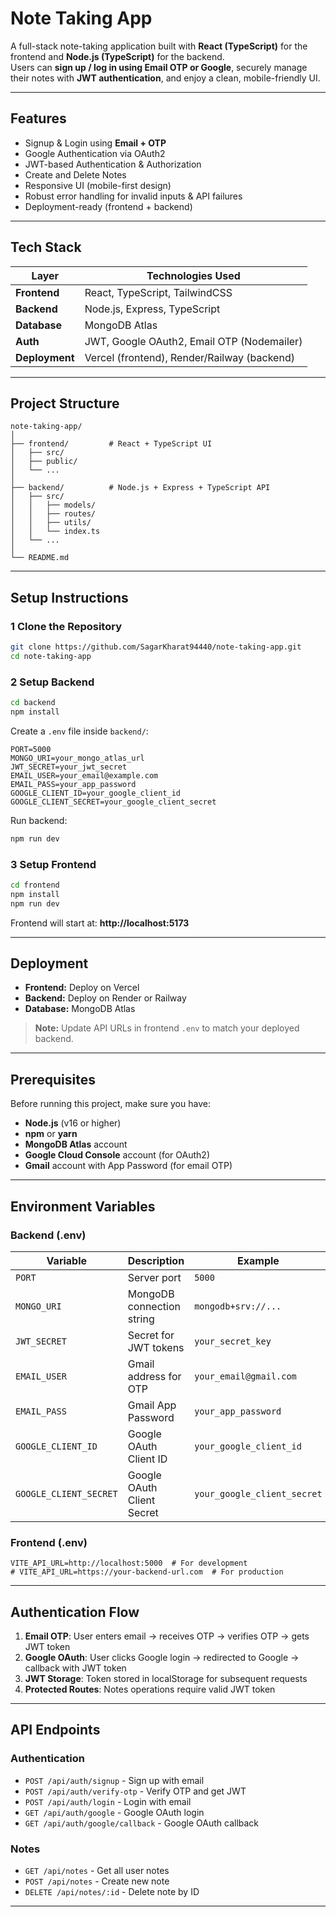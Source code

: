 #  Note Taking App

A full-stack note-taking application built with **React (TypeScript)** for the frontend and **Node.js (TypeScript)** for the backend.  
Users can **sign up / log in using Email OTP or Google**, securely manage their notes with **JWT authentication**, and enjoy a clean, mobile-friendly UI.

---

##  Features

-  Signup & Login using **Email + OTP**
-  Google Authentication via OAuth2
-  JWT-based Authentication & Authorization
-  Create and Delete Notes
-  Responsive UI (mobile-first design)
-  Robust error handling for invalid inputs & API failures
-  Deployment-ready (frontend + backend)

---

##  Tech Stack

| Layer | Technologies Used |
|-------|-------------------|
| **Frontend** | React, TypeScript, TailwindCSS |
| **Backend** | Node.js, Express, TypeScript |
| **Database** | MongoDB Atlas |
| **Auth** | JWT, Google OAuth2, Email OTP (Nodemailer) |
| **Deployment** | Vercel (frontend), Render/Railway (backend) |

---

##  Project Structure

```
note-taking-app/
│
├── frontend/         # React + TypeScript UI
│   ├── src/
│   ├── public/
│   └── ...
│
├── backend/          # Node.js + Express + TypeScript API
│   ├── src/
│   │   ├── models/
│   │   ├── routes/
│   │   ├── utils/
│   │   └── index.ts
│   └── ...
│
└── README.md
```

---

##  Setup Instructions

### 1️ Clone the Repository

```bash
git clone https://github.com/SagarKharat94440/note-taking-app.git
cd note-taking-app
```

### 2️ Setup Backend

```bash
cd backend
npm install
```

Create a `.env` file inside `backend/`:

```env
PORT=5000
MONGO_URI=your_mongo_atlas_url
JWT_SECRET=your_jwt_secret
EMAIL_USER=your_email@example.com
EMAIL_PASS=your_app_password
GOOGLE_CLIENT_ID=your_google_client_id
GOOGLE_CLIENT_SECRET=your_google_client_secret
```

Run backend:

```bash
npm run dev
```

### 3️ Setup Frontend

```bash
cd frontend
npm install
npm run dev
```

Frontend will start at:  **http://localhost:5173**

---
##  Deployment

- **Frontend:** Deploy on Vercel
- **Backend:** Deploy on Render or Railway
- **Database:** MongoDB Atlas

> **Note:** Update API URLs in frontend `.env` to match your deployed backend.

---

##  Prerequisites

Before running this project, make sure you have:

- **Node.js** (v16 or higher)
- **npm** or **yarn**
- **MongoDB Atlas** account
- **Google Cloud Console** account (for OAuth2)
- **Gmail** account with App Password (for email OTP)

---

##  Environment Variables

### Backend (.env)

| Variable | Description | Example |
|----------|-------------|---------|
| `PORT` | Server port | `5000` |
| `MONGO_URI` | MongoDB connection string | `mongodb+srv://...` |
| `JWT_SECRET` | Secret for JWT tokens | `your_secret_key` |
| `EMAIL_USER` | Gmail address for OTP | `your_email@gmail.com` |
| `EMAIL_PASS` | Gmail App Password | `your_app_password` |
| `GOOGLE_CLIENT_ID` | Google OAuth Client ID | `your_google_client_id` |
| `GOOGLE_CLIENT_SECRET` | Google OAuth Client Secret | `your_google_client_secret` |

### Frontend (.env)

```env
VITE_API_URL=http://localhost:5000  # For development
# VITE_API_URL=https://your-backend-url.com  # For production
```

---

##  Authentication Flow

1. **Email OTP**: User enters email → receives OTP → verifies OTP → gets JWT token
2. **Google OAuth**: User clicks Google login → redirected to Google → callback with JWT token
3. **JWT Storage**: Token stored in localStorage for subsequent requests
4. **Protected Routes**: Notes operations require valid JWT token

---

##  API Endpoints

### Authentication
- `POST /api/auth/signup` - Sign up with email
- `POST /api/auth/verify-otp` - Verify OTP and get JWT
- `POST /api/auth/login` - Login with email
- `GET /api/auth/google` - Google OAuth login
- `GET /api/auth/google/callback` - Google OAuth callback

### Notes
- `GET /api/notes` - Get all user notes
- `POST /api/notes` - Create new note
- `DELETE /api/notes/:id` - Delete note by ID

---




